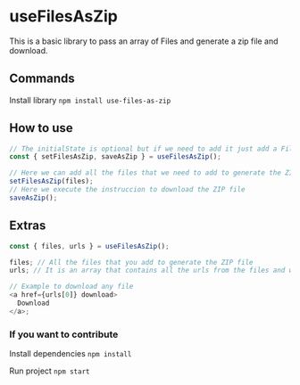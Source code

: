 # useFilesAsZip

This is a basic library to pass an array of Files and generate a zip file and download.

## Commands

Install library `npm install use-files-as-zip`

## How to use

```typescript
// The initialState is optional but if we need to add it just add a File array
const { setFilesAsZip, saveAsZip } = useFilesAsZip();

// Here we can add all the files that we need to add to generate the ZIP file.
setFilesAsZip(files);
// Here we execute the instruccion to download the ZIP file
saveAsZip();
```

## Extras

```typescript
const { files, urls } = useFilesAsZip();

files; // All the files that you add to generate the ZIP file
urls; // It is an array that contains all the urls from the files and with this you can download indivitually

// Example to download any file
<a href={urls[0]} download>
  Download
</a>;
```

### If you want to contribute

Install dependencies `npm install`

Run project `npm start`

